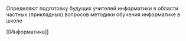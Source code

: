 Определяют подготовку будущих учителей информатики в области частных (прикладных) вопросов методики обучения информатике в школе

[[Информатика]]
